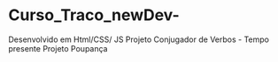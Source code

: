 # Curso_Traco_newDev-
Desenvolvido em Html/CSS/ JS
Projeto  Conjugador de Verbos - Tempo presente
Projeto Poupança 
